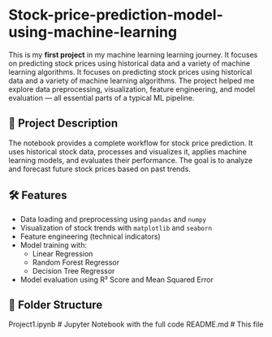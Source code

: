 # Stock-price-prediction-model-using-machine-learning
This is my **first project** in my machine learning learning journey. It focuses on predicting stock prices using historical data and a variety of machine learning algorithms. It focuses on predicting stock prices using historical data and a variety of machine learning algorithms. The project helped me explore data preprocessing, visualization, feature engineering, and model evaluation — all essential parts of a typical ML pipeline.

## 📌 Project Description

The notebook provides a complete workflow for stock price prediction. It uses historical stock data, processes and visualizes it, applies machine learning models, and evaluates their performance. The goal is to analyze and forecast future stock prices based on past trends.

## 🛠️ Features

- Data loading and preprocessing using `pandas` and `numpy`
- Visualization of stock trends with `matplotlib` and `seaborn`
- Feature engineering (technical indicators)
- Model training with:
  - Linear Regression
  - Random Forest Regressor
  - Decision Tree Regressor
- Model evaluation using R² Score and Mean Squared Error

## 📂 Folder Structure

 Project1.ipynb         # Jupyter Notebook with the full code
README.md              # This file
